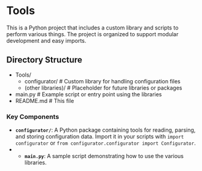 # Tools

This is a Python project that includes a custom library and scripts to perform various things. The project is organized to support modular development and easy imports.

## Directory Structure
- Tools/
  - configurator/         # Custom library for handling configuration files
  - (other libraries)/    # Placeholder for future libraries or packages
- main.py                 # Example script or entry point using the libraries
- README.md               # This file


### Key Components
- **`configurator/`**: A Python package containing tools for reading, parsing, and storing configuration data. Import it in your scripts with `import configurator` or `from configurator.configurator import Configurator`.
- - **`main.py`**: A sample script demonstrating how to use the various libraries.
